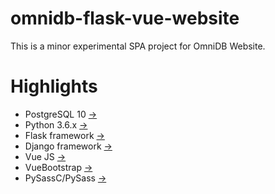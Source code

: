 # omnidb-flask-vue-website

This is a minor experimental SPA project for OmniDB Website.


# Highlights
- PostgreSQL 10 <a href='https://www.postgresql.org/'>&#8594;</a>
- Python 3.6.x <a href='https://www.python.org/'>&#8594;</a>
- Flask framework <a href='http://flask.pocoo.org/'>&#8594;</a>
- Django framework <a href='https://www.djangoproject.com/'>&#8594;</a>
- Vue JS <a href='https://vuejs.org/'>&#8594;</a>
- VueBootstrap <a href='https://bootstrap-vue.js.org/'>&#8594;</a>
- PySassC/PySass <a href='https://pypi.org/project/pysass/'>&#8594;</a>
